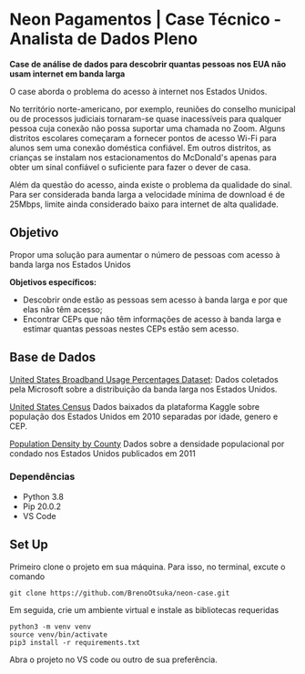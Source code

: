 # Neon Pagamentos | Case Técnico - Analista de Dados Pleno

**Case de análise de dados para descobrir quantas pessoas nos EUA não usam internet em banda larga**

O case aborda o problema do acesso à internet nos Estados Unidos. 

No território norte-americano, por exemplo, reuniões do conselho municipal ou de processos judiciais tornaram-se quase inacessíveis para qualquer pessoa cuja conexão não
possa suportar uma chamada no Zoom. Alguns distritos escolares começaram a fornecer pontos de acesso Wi-Fi para alunos sem uma conexão doméstica confiável. Em outros distritos, as crianças se instalam nos estacionamentos do McDonald's apenas para obter um sinal confiável o suficiente para fazer o dever de casa.

Além da questão do acesso, ainda existe o problema da qualidade do sinal. Para ser considerada banda larga a velocidade mínima de download é de 25Mbps, limite ainda considerado baixo para internet de alta qualidade.

## Objetivo

Propor uma solução para aumentar o número de pessoas com acesso à banda larga nos Estados Unidos

**Objetivos específicos:**

* Descobrir onde estão as pessoas sem acesso à banda larga e por que elas não têm acesso;
* Encontrar CEPs que não têm informações de acesso à banda larga e estimar quantas pessoas nestes CEPs estão sem acesso.


## Base de Dados

[United States Broadband Usage Percentages Dataset](https://github.com/microsoft/USBroadbandUsagePercentages): Dados coletados pela Microsoft sobre a distribuição da banda larga nos Estados Unidos.

[United States Census](https://www.kaggle.com/census/census-bureau-usa) Dados baixados da plataforma Kaggle sobre população dos Estados Unidos em 2010 separadas por idade, genero e CEP.

[Population Density by County](https://github.com/camillol/cs424p3/blob/master/data/Population-Density%20By%20County.csv) Dados sobre a densidade populacional por condado nos Estados Unidos publicados em 2011


### Dependências

* Python 3.8
* Pip 20.0.2
* VS Code

## Set Up

Primeiro clone o projeto em sua máquina. Para isso, no terminal, excute o comando

```
git clone https://github.com/BrenoOtsuka/neon-case.git
```

Em seguida, crie um ambiente virtual e instale as bibliotecas requeridas

```
python3 -m venv venv
source venv/bin/activate
pip3 install -r requirements.txt 
```

Abra o projeto no VS code ou outro de sua preferência.
